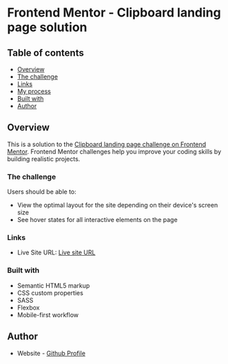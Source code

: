 # Frontend Mentor - Clipboard landing page solution



## Table of contents

- [Overview](#overview)
- [The challenge](#the-challenge)
- [Links](#links)
- [My process](#my-process)
- [Built with](#built-with)
- [Author](#author)




## Overview

This is a solution to the [Clipboard landing page challenge on Frontend Mentor](https://www.frontendmentor.io/challenges/clipboard-landing-page-5cc9bccd6c4c91111378ecb9). Frontend Mentor challenges help you improve your coding skills by building realistic projects.


### The challenge

Users should be able to:

- View the optimal layout for the site depending on their device's screen size
- See hover states for all interactive elements on the page


### Links

- Live Site URL: [Live site URL](https://hassanakhtar8.github.io/clipboard-landing-page-master/)

### Built with

- Semantic HTML5 markup
- CSS custom properties
- SASS
- Flexbox
- Mobile-first workflow


## Author

- Website - [Github Profile](https://github.com/HassanAkhtar8)
